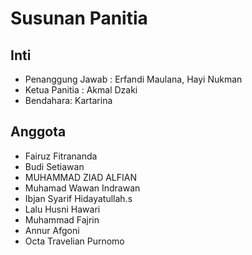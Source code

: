 # Susunan Panitia

## Inti
- Penanggung Jawab : Erfandi Maulana, Hayi Nukman
- Ketua Panitia : Akmal Dzaki
- Bendahara: Kartarina

## Anggota
- Fairuz Fitrananda
- Budi Setiawan
- MUHAMMAD ZIAD ALFIAN
- Muhamad Wawan Indrawan
- Ibjan Syarif Hidayatullah.s
- Lalu Husni Hawari
- Muhammad Fajrin
- Annur Afgoni
- Octa Travelian Purnomo 
